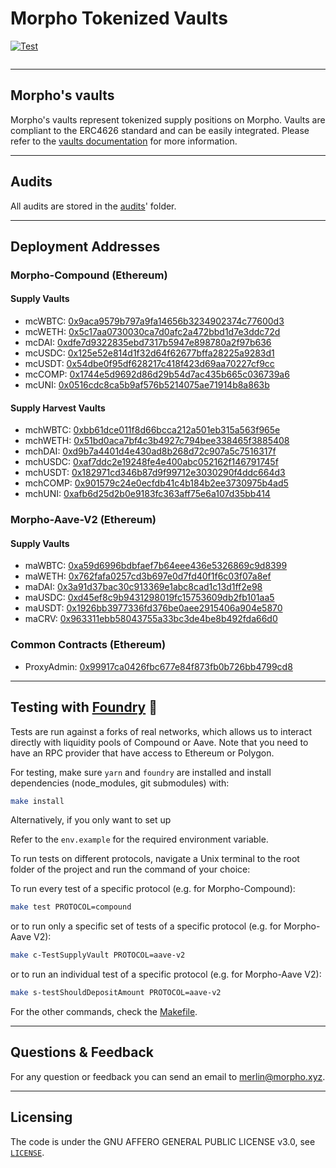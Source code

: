 # Morpho Tokenized Vaults

[![Test](https://github.com/morpho-labs/morpho-contracts/actions/workflows/ci-foundry.yml/badge.svg)](https://github.com/morpho-dao/morpho-tokenized-vaults/actions/workflows/ci-foundry.yml)

<picture>
  <source media="(prefers-color-scheme: dark)" srcset="https://i.imgur.com/uLq5V14.png">
  <img alt="" src="https://i.imgur.com/ZiL1Lr2.png">
</picture>

---

## Morpho's vaults

Morpho's vaults represent tokenized supply positions on Morpho. Vaults are compliant to the ERC4626 standard and can be easily integrated. Please refer to the [vaults documentation](https://developers.morpho.xyz/vaults) for more information.

---

## Audits

All audits are stored in the [audits](./audits/)' folder.

---

## Deployment Addresses

### Morpho-Compound (Ethereum)

#### Supply Vaults

- mcWBTC: [0x9aca9579b797a9fa14656b3234902374c77600d3](https://etherscan.io/address/0x9aca9579b797a9fa14656b3234902374c77600d3)
- mcWETH: [0x5c17aa0730030ca7d0afc2a472bbd1d7e3ddc72d](https://etherscan.io/address/0x5c17aa0730030ca7d0afc2a472bbd1d7e3ddc72d)
- mcDAI: [0xdfe7d9322835ebd7317b5947e898780a2f97b636](https://etherscan.io/address/0xdfe7d9322835ebd7317b5947e898780a2f97b636)
- mcUSDC: [0x125e52e814d1f32d64f62677bffa28225a9283d1](https://etherscan.io/address/0x125e52e814d1f32d64f62677bffa28225a9283d1)
- mcUSDT​: [0x54dbe0f95df628217c418f423d69aa70227cf9cc](https://etherscan.io/address/0x54dbe0f95df628217c418f423d69aa70227cf9cc)
- mcCOMP: [0x1744e5d9692d86d29b54d7ac435b665c036739a6](https://etherscan.io/address/0x1744e5d9692d86d29b54d7ac435b665c036739a6)
- mcUNI: [0x0516cdc8ca5b9af576b5214075ae71914b8a863b](https://etherscan.io/address/0x0516cdc8ca5b9af576b5214075ae71914b8a863b)

#### Supply Harvest Vaults

- mchWBTC: [0xbb61dce011f8d66bcca212a501eb315a563f965e](https://etherscan.io/address/0xbb61dce011f8d66bcca212a501eb315a563f965e)
- mchWETH: [0x51bd0aca7bf4c3b4927c794bee338465f3885408](https://etherscan.io/address/0x51bd0aca7bf4c3b4927c794bee338465f3885408)
- mchDAI: [0xd9b7a4401d4e430ad8b268d72c907a5c7516317f](https://etherscan.io/address/0xd9b7a4401d4e430ad8b268d72c907a5c7516317f)
- mchUSDC: [0xaf7ddc2e19248fe4e400abc052162f146791745f](https://etherscan.io/address/0xaf7ddc2e19248fe4e400abc052162f146791745f)
- mchUSDT: [0x182971cd346b87d9f99712e3030290f4ddc664d3](https://etherscan.io/address/0x182971cd346b87d9f99712e3030290f4ddc664d3)
- mchCOMP: [0x901579c24e0ecfdb41c4b184b2ee3730975b4ad5](https://etherscan.io/address/0x901579c24e0ecfdb41c4b184b2ee3730975b4ad5)
- mchUNI: [0xafb6d25d2b0e9183fc363aff75e6a107d35bb414](https://etherscan.io/address/0xafb6d25d2b0e9183fc363aff75e6a107d35bb414)

### Morpho-Aave-V2 (Ethereum)

#### Supply Vaults

- maWBTC: [0xa59d6996bdbfaef7b64eee436e5326869c9d8399](https://etherscan.io/address/0xa59d6996bdbfaef7b64eee436e5326869c9d8399)
- maWETH: [0x762fafa0257cd3b697e0d7fd40f1f6c03f07a8ef](https://etherscan.io/address/0x762fafa0257cd3b697e0d7fd40f1f6c03f07a8ef)
- maDAI: [0x3a91d37bac30c913369e1abc8cad1c13d1ff2e98](https://etherscan.io/address/0x3a91d37bac30c913369e1abc8cad1c13d1ff2e98)
- maUSDC: [0xd45ef8c9b9431298019fc15753609db2fb101aa5](https://etherscan.io/address/0xd45ef8c9b9431298019fc15753609db2fb101aa5)
- maUSDT: [0x1926bb3977336fd376be0aee2915406a904e5870](https://etherscan.io/address/0x1926bb3977336fd376be0aee2915406a904e5870)
- maCRV: [0x963311ebb58043755a33bc3de4be8b492fda66d0](https://etherscan.io/address/0x963311ebb58043755a33bc3de4be8b492fda66d0)

### Common Contracts (Ethereum)

- ProxyAdmin: [0x99917ca0426fbc677e84f873fb0b726bb4799cd8](https://etherscan.io/address/0x99917ca0426fbc677e84f873fb0b726bb4799cd8)

---

## Testing with [Foundry](https://github.com/foundry-rs/foundry) 🔨

Tests are run against a forks of real networks, which allows us to interact directly with liquidity pools of Compound or Aave. Note that you need to have an RPC provider that have access to Ethereum or Polygon.

For testing, make sure `yarn` and `foundry` are installed and install dependencies (node_modules, git submodules) with:

```bash
make install
```

Alternatively, if you only want to set up

Refer to the `env.example` for the required environment variable.

To run tests on different protocols, navigate a Unix terminal to the root folder of the project and run the command of your choice:

To run every test of a specific protocol (e.g. for Morpho-Compound):

```bash
make test PROTOCOL=compound
```

or to run only a specific set of tests of a specific protocol (e.g. for Morpho-Aave V2):

```bash
make c-TestSupplyVault PROTOCOL=aave-v2
```

or to run an individual test of a specific protocol (e.g. for Morpho-Aave V2):

```bash
make s-testShouldDepositAmount PROTOCOL=aave-v2
```

For the other commands, check the [Makefile](./Makefile).

---

## Questions & Feedback

For any question or feedback you can send an email to [merlin@morpho.xyz](mailto:merlin@morpho.xyz).

---

## Licensing

The code is under the GNU AFFERO GENERAL PUBLIC LICENSE v3.0, see [`LICENSE`](./LICENSE).

